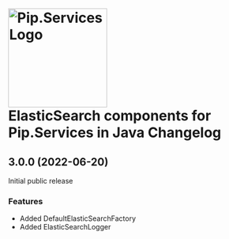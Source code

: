 # <img src="https://uploads-ssl.webflow.com/5ea5d3315186cf5ec60c3ee4/5edf1c94ce4c859f2b188094_logo.svg" alt="Pip.Services Logo" width="200"> <br/> ElasticSearch components for Pip.Services in Java Changelog

## <a name="3.0.0"></a> 3.0.0 (2022-06-20)

Initial public release

### Features
* Added DefaultElasticSearchFactory
* Added ElasticSearchLogger